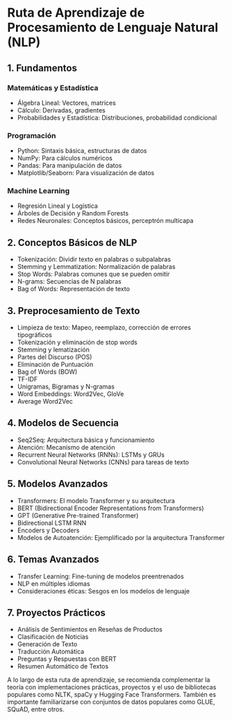 # Ruta de Aprendizaje de Procesamiento de Lenguaje Natural (NLP)

## 1. Fundamentos
### Matemáticas y Estadística
- Álgebra Lineal: Vectores, matrices
- Cálculo: Derivadas, gradientes
- Probabilidades y Estadística: Distribuciones, probabilidad condicional

### Programación
- Python: Sintaxis básica, estructuras de datos
- NumPy: Para cálculos numéricos
- Pandas: Para manipulación de datos
- Matplotlib/Seaborn: Para visualización de datos

### Machine Learning
- Regresión Lineal y Logística
- Árboles de Decisión y Random Forests
- Redes Neuronales: Conceptos básicos, perceptrón multicapa

## 2. Conceptos Básicos de NLP
- Tokenización: Dividir texto en palabras o subpalabras
- Stemming y Lemmatization: Normalización de palabras
- Stop Words: Palabras comunes que se pueden omitir
- N-grams: Secuencias de N palabras
- Bag of Words: Representación de texto

## 3. Preprocesamiento de Texto
- Limpieza de texto: Mapeo, reemplazo, corrección de errores tipográficos
- Tokenización y eliminación de stop words
- Stemming y lematización
- Partes del Discurso (POS)
- Eliminación de Puntuación
- Bag of Words (BOW)
- TF-IDF
- Unigramas, Bigramas y N-gramas
- Word Embeddings: Word2Vec, GloVe
- Average Word2Vec

## 4. Modelos de Secuencia
- Seq2Seq: Arquitectura básica y funcionamiento
- Atención: Mecanismo de atención
- Recurrent Neural Networks (RNNs): LSTMs y GRUs
- Convolutional Neural Networks (CNNs) para tareas de texto

## 5. Modelos Avanzados
- Transformers: El modelo Transformer y su arquitectura
- BERT (Bidirectional Encoder Representations from Transformers)
- GPT (Generative Pre-trained Transformer)
- Bidirectional LSTM RNN
- Encoders y Decoders
- Modelos de Autoatención: Ejemplificado por la arquitectura Transformer

## 6. Temas Avanzados
- Transfer Learning: Fine-tuning de modelos preentrenados
- NLP en múltiples idiomas
- Consideraciones éticas: Sesgos en los modelos de lenguaje

## 7. Proyectos Prácticos
- Análisis de Sentimientos en Reseñas de Productos
- Clasificación de Noticias
- Generación de Texto
- Traducción Automática
- Preguntas y Respuestas con BERT
- Resumen Automático de Textos

A lo largo de esta ruta de aprendizaje, se recomienda complementar la teoría con implementaciones prácticas, proyectos y el uso de bibliotecas populares como NLTK, spaCy y Hugging Face Transformers. También es importante familiarizarse con conjuntos de datos populares como GLUE, SQuAD, entre otros.